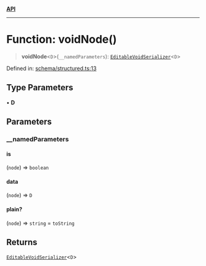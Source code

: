 [**API**](../API.md)

***

# Function: voidNode()

> **voidNode**\<`D`\>(`__namedParameters`): [`EditableVoidSerializer`](../interfaces/EditableVoidSerializer.md)\<`D`\>

Defined in: [schema/structured.ts:13](https://github.com/inokawa/edix/blob/209c0f8699b6c4859eabf76831797001cc56c947/src/core/schema/structured.ts#L13)

## Type Parameters

• **D**

## Parameters

### \_\_namedParameters

#### is

(`node`) => `boolean`

#### data

(`node`) => `D`

#### plain?

(`node`) => `string` = `toString`

## Returns

[`EditableVoidSerializer`](../interfaces/EditableVoidSerializer.md)\<`D`\>
